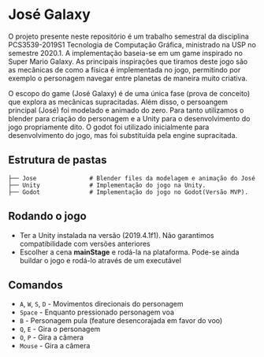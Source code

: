 # José Galaxy

O projeto presente neste repositório é um trabalho semestral da disciplina PCS3539-2019S1 Tecnologia de Computação Gráfica, ministrado na USP no semestre 2020.1. A implementação baseia-se em um game inspirado no Super Mario Galaxy. As principais inspirações que tiramos deste jogo são as mecânicas de como a física é implementada no jogo, permitindo por exemplo o personagem navegar entre planetas de maneira muito criativa.

O escopo do game (José Galaxy) é de uma única fase (prova de conceito) que explora as mecânicas supracitadas. Além disso, o persoangem principal (José) foi modelado e animado do zero. Para tanto utilizamos o blender para criação do personagem e a Unity para o desenvolvimento do jogo propriamente dito. O godot foi utilizado inicialmente para desenvolvimento do jogo, mas foi substituída pela engine supracitada.

## Estrutura de pastas

```
├── Jose               # Blender files da modelagem e animação do José
├── Unity              # Implementação do jogo na Unity.
├── Godot              # Implementação do jogo no Godot(Versão MVP).
```

## Rodando o jogo

- Ter a Unity instalada na versão (2019.4.1f1). Não garantimos compatibilidade com versões anteriores
- Escolher a cena **mainStage** e rodá-la na plataforma. Pode-se ainda buildar o jogo e rodá-lo através de um executável

## Comandos

- `A`, `W`, `S`, `D` - Movimentos direcionais do personagem
- `Space` - Enquanto pressionado personagem voa
- `B` - Personagem pula (feature desencorajada em favor do voo)
- `Q`, `E` - Gira o personagem
- `O`, `P` - Gira a câmera
- `Mouse` - Gira a câmera
